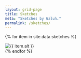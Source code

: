 ```yaml
---
layout: grid-page
title: Sketches
meta: "Sketches by Galuh."
permalink: /sketches/
---
```


{% for item in site.data.sketches %}
<div class="panel"><img src="/images/sketches/{{ item.name }}.JPG" alt="{{ item.alt }}"></div>
{% endfor %}

